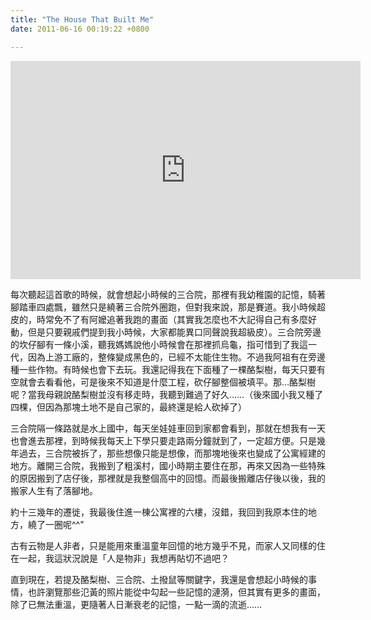 ```yaml
---
title: "The House That Built Me"
date: 2011-06-16 00:19:22 +0800

---
```

<p><iframe width="560" height="349" src="http://www.youtube.com/embed/DQYNM6SjD_o?rel=0" frameborder="0" allowfullscreen=""></iframe></p><p>每次聽起這首歌的時候，就會想起小時候的三合院，那裡有我幼稚園的記憶，騎著腳踏車四處飄，雖然只是繞著三合院外圈跑，但對我來說，那是賽道。我小時候超皮的，時常免不了有阿嬤追著我跑的畫面（其實我怎麼也不大記得自己有多麼好動，但是只要親戚們提到我小時候，大家都能異口同聲說我超級皮）。三合院旁邊的坎仔腳有一條小溪，聽我媽媽說他小時候會在那裡抓烏龜，指可惜到了我這一代，因為上游工廠的，整條變成黑色的，已經不太能住生物。不過我阿祖有在旁邊種一些作物。有時候也會下去玩。我還記得我在下面種了一棵酪梨樹，每天只要有空就會去看看他，可是後來不知道是什麼工程，砍仔腳整個被填平。那&hellip;酪梨樹呢？當我母親說酪梨樹並沒有移走時，我聽到難過了好久&hellip;&hellip;（後來國小我又種了四棵，但因為那塊土地不是自己家的，最終還是給人砍掉了）</p><p>三合院隔一條路就是水上國中，每天坐娃娃車回到家都會看到，那就在想我有一天也會進去那裡，到時候我每天上下學只要走路兩分鐘就到了，一定超方便。只是幾年過去，三合院被拆了，那些想像只能是想像，而那塊地後來也變成了公寓經建的地方。離開三合院，我搬到了粗溪村，國小時期主要住在那，再來又因為一些特殊的原因搬到了店仔後，那裡就是我整個高中的回憶。而最後搬離店仔後以後，我的搬家人生有了落腳地。</p><p>約十三幾年的遷徙，我最後住進一棟公寓裡的六樓，沒錯，我回到我原本住的地方，繞了一圈呢^^"</p><p>古有云物是人非者，只是能用來重溫童年回憶的地方幾乎不見，而家人又同樣的住在一起，我這狀況說是「人是物非」我想再貼切不過吧？</p><p>直到現在，若提及酪梨樹、三合院、土撥鼠等關鍵字，我還是會想起小時候的事情，也許瀏覽那些氾黃的照片能從中勾起一些記憶的漣漪，但其實有更多的畫面，除了已無法重溫，更隨著人日漸衰老的記憶，一點一滴的流逝&hellip;&hellip;</p>
